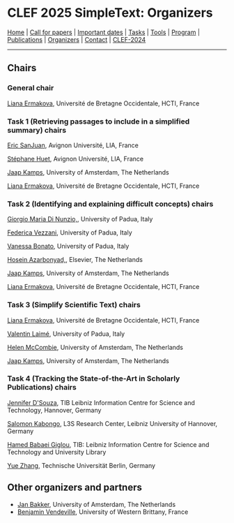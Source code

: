 # CLEF 2025 SimpleText: Organizers

[Home](./) | [Call for papers](./CFP) | [Important dates](./dates) | [Tasks](./tasks)  | [Tools](./tools) | 
[Program](./program) | [Publications](./publications) | [Organizers](./organizers) | [Contact](./contact) | [CLEF-2024](https://simpletext-project.com/2024/en/)

---

## Chairs

### General chair
[Liana Ermakova](https://nouveau.univ-brest.fr/hcti/fr/membre/liana-ermakova), Université de Bretagne Occidentale, HCTI, France

### Task 1 (Retrieving passages to include in a simplified summary) chairs

[Eric SanJuan](https://termwatch.es/), Avignon Université, LIA, France

[Stéphane Huet](https://cv.hal.science/shuet), Avignon Université, LIA, France

[Jaap Kamps](https://e.humanities.uva.nl/), University of Amsterdam, The Netherlands

[Liana Ermakova](https://nouveau.univ-brest.fr/hcti/fr/membre/liana-ermakova), Université de Bretagne Occidentale, HCTI, France

### Task 2 (Identifying and explaining difficult concepts) chairs

[Giorgio Maria Di Nunzio,](https://www.dei.unipd.it/~dinunzio/MyAcademicPage/Welcome.html), University of Padua, Italy

[Federica Vezzani](https://www.dei.unipd.it/~vezzanif/), University of Padua, Italy

[Vanessa Bonato](https://www.dei.unipd.it/~dinunzio/MyAcademicPage/Welcome.html), University of Padua, Italy

[Hosein Azarbonyad,](https://researchcollaborations.elsevier.com/en/persons/hosein-azarbonyad), Elsevier, The Netherlands

[Jaap Kamps](https://e.humanities.uva.nl/), University of Amsterdam, The Netherlands

[Liana Ermakova](https://nouveau.univ-brest.fr/hcti/fr/membre/liana-ermakova), Université de Bretagne Occidentale, HCTI, France

### Task 3 (Simplify Scientific Text) chairs

[Liana Ermakova](https://nouveau.univ-brest.fr/hcti/fr/membre/liana-ermakova), Université de Bretagne Occidentale, HCTI, France

[Valentin Laimé](https://www.dei.unipd.it/~vezzanif/), University of Padua, Italy

[Helen McCombie](https://e.humanities.uva.nl/), University of Amsterdam, The Netherlands

[Jaap Kamps](https://e.humanities.uva.nl/), University of Amsterdam, The Netherlands

### Task 4 (Tracking the State-of-the-Art in Scholarly Publications) chairs

[Jennifer D'Souza](https://www.tib.eu/en/research-development/research-groups-and-labs/data-science-and-digital-libraries/staff/jennifer-dsouza), TIB Leibniz Information Centre for Science and Technology, Hannover, Germany

[Salomon Kabongo](https://skabongo.github.io/), L3S Research Center, Leibniz University of Hannover, Germany

[Hamed Babaei Giglou](https://hamedbabaei.github.io/), TIB: Leibniz Information Centre for Science and Technology and University Library

[Yue Zhang](https://www.researchgate.net/profile/Yue-Zhang-231), Technische Universität Berlin, Germany

## Other organizers and partners

* [Jan Bakker](https://www.researchgate.net/profile/Jan-Bakker-2), University of Amsterdam, The Netherlands
* [Benjamin Vendeville](https://www.linkedin.com/in/benjamin-vendeville/?originalSubdomain=fr), University of Western Brittany, France

